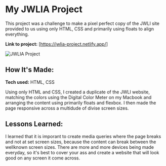 # My JWLIA Project
This project was a challenge to make a pixel perfect copy of the JWLI site provided to us using only HTML, CSS and primarily using floats to align everything. 

**Link to project:** [https://jwlia-project.netlify.app/]

![JWLIA Project](https://github.com/user-attachments/assets/3c867d53-c829-4dd4-9216-3fa4cf004b8d)

## How It's Made:

**Tech used:** HTML, CSS

Using only HTML and CSS, I created a duplicate of the JWLI website, matching the colors using the Digital Color Meter on my Macbook and arranging the content using primarily floats and flexbox. I then made the page responsive across a multidude of divise screen sizes. 

## Lessons Learned:

I learned that it is imporant to create media queries where the page breaks and not at set screen sizes, because the content can break between the wellknown screen sizes. There are more and more devices being made everyday, so it's best to cover your ass and create a website that will look good on any screen it come across. 
